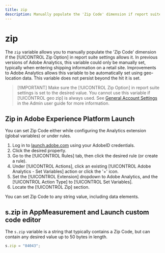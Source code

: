 ```yaml
---
title: zip
description: Manually populate the 'Zip Code' dimension if report suite settings allow.
---
```


# zip

The `zip` variable allows you to manually populate the 'Zip Code' dimension if the [!UICONTROL Zip Option] in report suite settings allows it. In previous versions of Adobe Analytics, this variable could only be manually set, typically when entering shipping information on a retail site. Improvements to Adobe Analytics allows this variable to be automatically set using geo-location data. This variable does not persist beyond the hit it is set.

>[!IMPORTANT] Make sure the [!UICONTROL Zip Option] in report suite settings is set to the desired value. You cannot use this variable if [!UICONTROL geo zip] is always used. See [General Account Settings](/help/admin/admin/general-acct-settings-admin.md) in the Admin user guide for more information.

## Zip in Adobe Experience Platform Launch

You can set Zip Code either while configuring the Analytics extension (global variables) or under rules.

1. Log in to [launch.adobe.com](https://launch.adobe.com) using your AdobeID credentials.
2. Click the desired property.
3. Go to the [!UICONTROL Rules] tab, then click the desired rule (or create a rule).
4. Under [!UICONTROL Actions], click an existing [!UICONTROL Adobe Analytics - Set Variables] action or click the '+' icon.
5. Set the [!UICONTROL Extension] dropdown to Adobe Analytics, and the [!UICONTROL Action Type] to [!UICONTROL Set Variables].
6. Locate the [!UICONTROL Zip] section.

You can set Zip Code to any string value, including data elements.

## s.zip in AppMeasurement and Launch custom code editor

The `s.zip` variable is a string that typically contains a Zip Code, but can contain any desired value up to 50 bytes in length.

```js
s.zip = "84043";
```
